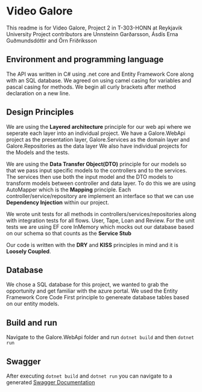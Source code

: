 # Video Galore
This readme is for Video Galore, Project 2 in T-303-HONN at Reykjavik University
Project contributors are Unnsteinn Garðarsson, Ásdís Erna Guðmundsdóttir and Örn Friðriksson

## Environment and programming language
The API was written in C# using .net core and Entity Framework Core along with an SQL database.
We agreed on using camel casing for variables and pascal casing for methods. We begin all curly brackets after method declaration
on a new line.

## Design Principles
We are using the **Layered architecture** principle for our web api where we seperate each layer into an individual project.
We have a Galore.WebApi project as the presentation layer, Galore.Services as the domain layer and Galore.Repositories as the data layer
We also have individual projects for the Models and the tests. 

We are using the **Data Transfer Object(DTO)** principle for our models so that we pass input specific models to the controllers and to the services. The services then use both the input model and the DTO models to transform models between controller and data layer. To do this
we are using AutoMapper which is the **Mapping** principle. Each controller/service/repository are implement an interface so that we can use **Dependency Injection** within our project.

We wrote unit tests for all methods in controllers/services/repositories along with integration tests for all flows. User, Tape, Loan and Review. For the unit tests we are using EF core InMemory which mocks out our database based on our schema so that counts as the **Service Stub**

Our code is written with the **DRY** and **KISS** principles in mind and it is **Loosely Coupled**.

## Database
We chose a SQL database for this project, we wanted to grab the opportunity and get familiar with the azure portal. 
We used the Entity Framework Core Code First principle to genereate database tables based on our entity models.

## Build and run
Navigate to the Galore.WebApi folder and run `dotnet build` and then `dotnet run`

## Swagger
After executing `dotnet build` and `dotnet run` you can navigate to a generated [Swagger Documentation](https://localhost:5001/swagger/index.html)
